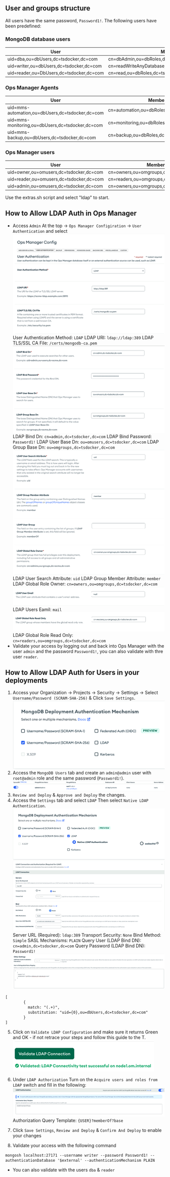 
## User and groups structure

All users have the same password, `Password1!`. The following users have been predefined:

### MongoDB database users
|User|MemberOf|
|-|-|
|uid=dba,ou=dbUsers,dc=tsdocker,dc=com|cn=dbAdmin,ou=dbRoles,dc=tsdocker,dc=com|
|uid=writer,ou=dbUsers,dc=tsdocker,dc=com|cn=readWriteAnyDatabase,ou=dbRoles,dc=tsdocker,dc=com|
|uid=reader,ou=DbUsers,dc=tsdocker,dc=com|cn=read,ou=dbRoles,dc=tsdocker,dc=com|

### Ops Manager Agents
|User|MemberOf|
|-|-|
|uid=mms-automation,ou=dbUsers,dc=tsdocker,dc=com|cn=automation,ou=dbRoles,dc=tsdocker,dc=com|
|uid=mms-monitoring,ou=dbUsers,dc=tsdocker,dc=com|cn=monitoring,ou=dbRoles,dc=tsdocker,dc=com|
|uid=mms-backup,ou=dbUsers,dc=tsdocker,dc=com|cn=backup,ou=dbRoles,dc=tsdocker,dc=com|

### Ops Manager users
|User|MemberOf|
|-|-|
|uid=owner,ou=omusers,dc=tsdocker,dc=com|cn=owners,ou=omgroups,dc=tsdocker,dc=com|
|uid=reader,ou=omusers,dc=tsdocker,dc=com|cn=readers,ou=omgroups,dc=tsdocker,dc=com|
|uid=admin,ou=omusers,dc=tsdocker,dc=com|cn=owners,ou=omgroups,dc=tsdocker,dc=com|

Use the extras.sh script and select "ldap" to start.

## How to Allow LDAP Auth in Ops Manager

* Access `Admin` At the top -> `Ops Manager Configiration` -> `User Authentication` and select
![](images/LDAP-01.png)
User Authentication Method: `LDAP`
LDAP URI: `ldap://ldap:389`
LDAP TLS/SSL CA File: `/certs/mongodb-ca.pem`
![](images/LDAP-02.png)
LDAP Bind Dn: `cn=admin,dc=tsdocker,dc=com`
LDAP Bind Password: `Password1!`
LDAP User Base Dn: `ou=omusers,dc=tsdocker,dc=com`
LDAP Group Base Dn: `ou=omgroups,dc=tsdocker,dc=com`
![](images/LDAP-03.png)
LDAP User Search Attribute: `uid`
LDAP Group Member Attribute: `member`
LDAP Global Role Owner: `cn=owners,ou=omgroups,dc=tsdocker,dc=com`
![](images/LDAP-04.png)
LDAP Users Eamil: `mail`
![](images/LDAP-05.png)
LDAP Global Role Read Only: `cn=readers,ou=omgroups,dc=tsdocker,dc=com`
* Validate your access by logging out and back into Ops Manager with the user `admin` and the password `Password1!`, you can also validate with thre user `reader`.


## How to Allow LDAP Auth for Users in your deployments
1. Access your Organization -> Projects -> Security -> Settings -> Select `Username/Password (SCRAM-SHA-256)` & Click `Save Settings`.
![](images/LDAP-06.png)
2. Access the `MongoDB Users` tab and create an `admin@admin` user with `root@admin` role and the same password (`Password1!`).
![](images/LDAP-07.png)
3. `Review and Deploy` & `Approve and Deploy` the changes.
4. Access the `Settings` tab and select `LDAP` Then select `Native LDAP Authentication`.
![](images/LDAP-08.png)
![](images/LDAP-09.png)
Server URL (Required): `ldap:389`
Transport Security: `None`
Bind Method: `Simple`
SASL Mechanisms: `PLAIN`
Query User (LDAP Bind DN): `cn=admin,dc=tsdocker,dc=com`
Query Password (LDAP Bind DN): `Password1!`
![](images/LDAP-10.png)
```
[
        {
          match: "(.+)",
          substitution: "uid={0},ou=dbUsers,dc=tsdocker,dc=com"
        }
]
```
5. Click on `Validate LDAP Configuration` and make sure it returns Green and OK - if not retrace your steps and follow this guide to the T.
![](images/LDAP-11.png)

6. Under `LDAP Authorization` Turn on the `Acquire users and roles from LDAP` switch and fill in the following:
![](images/LDAP-12.png)
Authorization Query Template: `{USER}?memberOf?base`
7. Click `Save Settings`, `Review and Deploy` & `Confirm And Deploy` to enable your changes
8. Validate your access with the following command
```
mongosh localhost:27171 --username writer --password Password1! --authenticationDatabase '$external' --authenticationMechanism PLAIN
```
* You can also validate with the users `dba` & `reader`